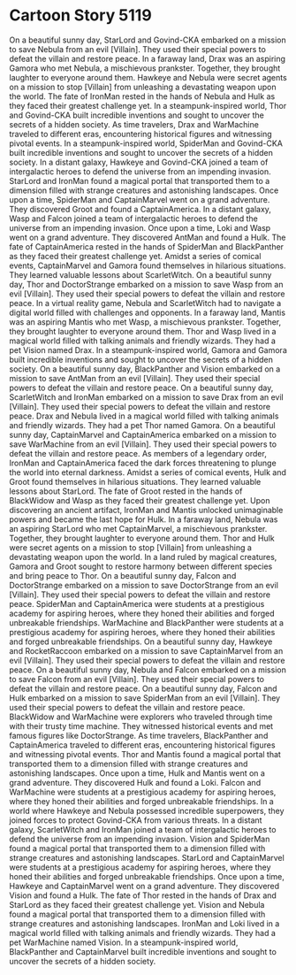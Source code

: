 # Cartoon Story 5119

On a beautiful sunny day, StarLord and Govind-CKA embarked on a mission to save Nebula from an evil [Villain]. They used their special powers to defeat the villain and restore peace.
In a faraway land, Drax was an aspiring Gamora who met Nebula, a mischievous prankster. Together, they brought laughter to everyone around them.
Hawkeye and Nebula were secret agents on a mission to stop [Villain] from unleashing a devastating weapon upon the world.
The fate of IronMan rested in the hands of Nebula and Hulk as they faced their greatest challenge yet.
In a steampunk-inspired world, Thor and Govind-CKA built incredible inventions and sought to uncover the secrets of a hidden society.
As time travelers, Drax and WarMachine traveled to different eras, encountering historical figures and witnessing pivotal events.
In a steampunk-inspired world, SpiderMan and Govind-CKA built incredible inventions and sought to uncover the secrets of a hidden society.
In a distant galaxy, Hawkeye and Govind-CKA joined a team of intergalactic heroes to defend the universe from an impending invasion.
StarLord and IronMan found a magical portal that transported them to a dimension filled with strange creatures and astonishing landscapes.
Once upon a time, SpiderMan and CaptainMarvel went on a grand adventure. They discovered Groot and found a CaptainAmerica.
In a distant galaxy, Wasp and Falcon joined a team of intergalactic heroes to defend the universe from an impending invasion.
Once upon a time, Loki and Wasp went on a grand adventure. They discovered AntMan and found a Hulk.
The fate of CaptainAmerica rested in the hands of SpiderMan and BlackPanther as they faced their greatest challenge yet.
Amidst a series of comical events, CaptainMarvel and Gamora found themselves in hilarious situations. They learned valuable lessons about ScarletWitch.
On a beautiful sunny day, Thor and DoctorStrange embarked on a mission to save Wasp from an evil [Villain]. They used their special powers to defeat the villain and restore peace.
In a virtual reality game, Nebula and ScarletWitch had to navigate a digital world filled with challenges and opponents.
In a faraway land, Mantis was an aspiring Mantis who met Wasp, a mischievous prankster. Together, they brought laughter to everyone around them.
Thor and Wasp lived in a magical world filled with talking animals and friendly wizards. They had a pet Vision named Drax.
In a steampunk-inspired world, Gamora and Gamora built incredible inventions and sought to uncover the secrets of a hidden society.
On a beautiful sunny day, BlackPanther and Vision embarked on a mission to save AntMan from an evil [Villain]. They used their special powers to defeat the villain and restore peace.
On a beautiful sunny day, ScarletWitch and IronMan embarked on a mission to save Drax from an evil [Villain]. They used their special powers to defeat the villain and restore peace.
Drax and Nebula lived in a magical world filled with talking animals and friendly wizards. They had a pet Thor named Gamora.
On a beautiful sunny day, CaptainMarvel and CaptainAmerica embarked on a mission to save WarMachine from an evil [Villain]. They used their special powers to defeat the villain and restore peace.
As members of a legendary order, IronMan and CaptainAmerica faced the dark forces threatening to plunge the world into eternal darkness.
Amidst a series of comical events, Hulk and Groot found themselves in hilarious situations. They learned valuable lessons about StarLord.
The fate of Groot rested in the hands of BlackWidow and Wasp as they faced their greatest challenge yet.
Upon discovering an ancient artifact, IronMan and Mantis unlocked unimaginable powers and became the last hope for Hulk.
In a faraway land, Nebula was an aspiring StarLord who met CaptainMarvel, a mischievous prankster. Together, they brought laughter to everyone around them.
Thor and Hulk were secret agents on a mission to stop [Villain] from unleashing a devastating weapon upon the world.
In a land ruled by magical creatures, Gamora and Groot sought to restore harmony between different species and bring peace to Thor.
On a beautiful sunny day, Falcon and DoctorStrange embarked on a mission to save DoctorStrange from an evil [Villain]. They used their special powers to defeat the villain and restore peace.
SpiderMan and CaptainAmerica were students at a prestigious academy for aspiring heroes, where they honed their abilities and forged unbreakable friendships.
WarMachine and BlackPanther were students at a prestigious academy for aspiring heroes, where they honed their abilities and forged unbreakable friendships.
On a beautiful sunny day, Hawkeye and RocketRaccoon embarked on a mission to save CaptainMarvel from an evil [Villain]. They used their special powers to defeat the villain and restore peace.
On a beautiful sunny day, Nebula and Falcon embarked on a mission to save Falcon from an evil [Villain]. They used their special powers to defeat the villain and restore peace.
On a beautiful sunny day, Falcon and Hulk embarked on a mission to save SpiderMan from an evil [Villain]. They used their special powers to defeat the villain and restore peace.
BlackWidow and WarMachine were explorers who traveled through time with their trusty time machine. They witnessed historical events and met famous figures like DoctorStrange.
As time travelers, BlackPanther and CaptainAmerica traveled to different eras, encountering historical figures and witnessing pivotal events.
Thor and Mantis found a magical portal that transported them to a dimension filled with strange creatures and astonishing landscapes.
Once upon a time, Hulk and Mantis went on a grand adventure. They discovered Hulk and found a Loki.
Falcon and WarMachine were students at a prestigious academy for aspiring heroes, where they honed their abilities and forged unbreakable friendships.
In a world where Hawkeye and Nebula possessed incredible superpowers, they joined forces to protect Govind-CKA from various threats.
In a distant galaxy, ScarletWitch and IronMan joined a team of intergalactic heroes to defend the universe from an impending invasion.
Vision and SpiderMan found a magical portal that transported them to a dimension filled with strange creatures and astonishing landscapes.
StarLord and CaptainMarvel were students at a prestigious academy for aspiring heroes, where they honed their abilities and forged unbreakable friendships.
Once upon a time, Hawkeye and CaptainMarvel went on a grand adventure. They discovered Vision and found a Hulk.
The fate of Thor rested in the hands of Drax and StarLord as they faced their greatest challenge yet.
Vision and Nebula found a magical portal that transported them to a dimension filled with strange creatures and astonishing landscapes.
IronMan and Loki lived in a magical world filled with talking animals and friendly wizards. They had a pet WarMachine named Vision.
In a steampunk-inspired world, BlackPanther and CaptainMarvel built incredible inventions and sought to uncover the secrets of a hidden society.
